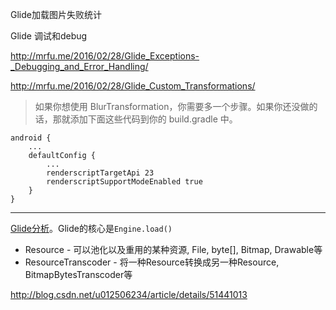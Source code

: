 [Tag]: android

Glide加载图片失败统计



Glide 调试和debug

http://mrfu.me/2016/02/28/Glide_Exceptions-_Debugging_and_Error_Handling/



http://mrfu.me/2016/02/28/Glide_Custom_Transformations/

> 如果你想使用 BlurTransformation，你需要多一个步骤。如果你还没做的话，那就添加下面这些代码到你的 build.gradle 中。

```
android {  
    ...
    defaultConfig {
        ...
        renderscriptTargetApi 23
        renderscriptSupportModeEnabled true
    }
}
```

------

[Glide分析][ref1]。Glide的核心是`Engine.load()`

+ Resource - 可以池化以及重用的某种资源, File, byte[], Bitmap, Drawable等
+ ResourceTranscoder - 将一种Resource转换成另一种Resource, BitmapBytesTranscoder等


http://blog.csdn.net/u012506234/article/details/51441013

[ref]: http://mrfu.me/2016/02/27/Glide_Getting_Started/
[ref1]: http://www.lightskystreet.com/2015/10/12/glide_source_analysis/